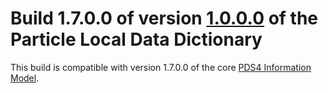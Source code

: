 # Build 1.7.0.0 of version [1.0.0.0](../../../src/1.0.0.0) of the Particle Local Data Dictionary

This build is compatible with version 1.7.0.0 of the core [PDS4 Information Model](https://pds.nasa.gov/pds4/doc/im/).